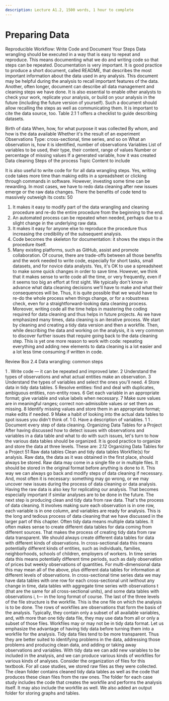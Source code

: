 ```yaml
---
description: Lecture A1.2, 1500 words, 1 hour to complete
---
```


# Preparing Data







Reproducible Workflow: Write Code and Document Your Steps Data wrangling should be executed in a way that is easy to repeat and reproduce. This means documenting what we do and writing code so that steps can be repeated. Documentation is very important. It is good practice to produce a short document, called README, that describes the most important information about the data used in any analysis. This document may be helpful during the analysis to recall important features of the data. Another, often longer, document can describe all data management and cleaning steps we have done. It is also essential to enable other analysts to check your work, replicate your analysis, or build on your analysis in the future (including the future version of yourself). Such a document should allow recalling the steps as well as communicating them. It is important to cite the data source, too. Table 2.1 1 offers a checklist to guide describing datasets.

Birth of data When, how, for what purpose it was collected By whom, and how is the data available Whether it's the result of an experiment Observations Type: cross-sectional, time series, and so on What an observation is, how it is identified, number of observations Variables List of variables to be used, their type, their content, range of values Number or percentage of missing values If a generated variable, how it was created Data cleaning Steps of the process Topic Content to include

It is also useful to write code for for all data wrangling steps. Yes, writing code takes more time than making edits in a spreadsheet or clicking through commands in software. However, investing some time can be rewarding. In most cases, we have to redo data cleaning after new issues emerge or the raw data changes. There the benefits of code tend to massively outweigh its costs: 50

1. It makes it easy to modify part of the data wrangling and cleaning procedure and re-do the entire procedure from the beginning to the end.
2. An automated process can be repeated when needed, perhaps due to a slight change in the underlying raw data.
3. It makes it easy for anyone else to reproduce the procedure thus increasing the credibility of the subsequent analysis.
4. Code becomes the skeleton for documentation: it shows the steps in the procedure itself.
5. Many existing platforms, such as GitHub, assist and promote collaboration. Of course, there are trade-offs between all those benefits and the work needed to write code, especially for short tasks, small datasets, and for novice data analysts. Yes, it's OK to use a spreadsheet to make some quick changes in order to save time. However, we think that it makes sense to write code all the time, or very frequently, even if it seems too big an effort at first sight. We typically don't know in advance what data cleaning decisions we'll have to make and what their consequences will be. Thus, it is quite possible that we would have to re-do the whole process when things change, or for a robustness check, even for a straightforward-looking data cleaning process. Moreover, writing code all the time helps in mastering the coding required for data cleaning and thus helps in future projects. As we have emphasized many times, data cleaning is an iterative process. We start by cleaning and creating a tidy data version and then a workfile. Then, while describing the data and working on the analysis, it is very common to discover further issues that require going back to the data cleaning step. This is yet one more reason to work with code: repeating everything and adding new elements to data cleaning is a lot easier and a lot less time consuming if written in code.

Review Box 2.4 Data wrangling: common steps

1 . Write code — it can be repeated and improved later. 2 Understand the types of observations and what actual entities make an observation. 3 Understand the types of variables and select the ones you'll need. 4 Store data in tidy data tables. 5 Resolve entities: find and deal with duplicates, ambiguous entities, non-entity rows. 6 Get each variable in an appropriate format; give variable and value labels when necessary. 7 Make sure values are in meaningful ranges; correct non-admissible values or set them as missing. 8 Identify missing values and store them in an appropriate format; make edits if needed. 9 Make a habit of looking into the actual data tables to spot issues you didn't think of. 1 0. Have a description of variables. 1 1 . Document every step of data cleaning. Organizing Data Tables for a Project After having discussed how to detect issues with observations and variables in a data table and what to do with such issues, let's turn to how the various data tables should be organized. It is good practice to organize and store the data at three levels. These are: 2.12 Organizing Data Tables for a Project 51 Raw data tables Clean and tidy data tables Workfile(s) for analysis. Raw data, the data as it was obtained in the first place, should always be stored. Raw data may come in a single file or in multiple files. It should be stored in the original format before anything is done to it. This way we can always go back and modify steps of data cleaning if necessary. And, most often it is necessary: something may go wrong, or we may uncover new issues during the process of data cleaning or data analysis. Having the raw data is also key for replicating our analysis. That becomes especially important if similar analyses are to be done in the future. The next step is producing clean and tidy data from raw data. That's the process of data cleaning. It involves making sure each observation is in one row, each variable is in one column, and variables are ready for analysis. This is the long and tedious process of data cleaning that we have discussed in the larger part of this chapter. Often tidy data means multiple data tables. It often makes sense to create different data tables for data coming from different sources. That makes the process of creating tidy data from raw data transparent. We should always create different data tables for data with different kinds of observations. In cross-sectional data this means potentially different kinds of entities, such as individuals, families, neighborhoods, schools of children, employers of workers. In time series data this means potentially different time periods, such as daily observation of prices but weekly observations of quantities. For multi-dimensional data this may mean all of the above, plus different data tables for information at different levels of observations. In cross-sectional time series data we may have data tables with one row for each cross-sectional unit iwithout any change in time, data tables with aggregate time series with observations t (that are the same for all cross-sectional units), and some data tables with observations i, t— in the long format of course. The last of the three levels of the file structure is the workfile. This is the one file on which the analysis is to be done. The rows of workfiles are observations that form the basis of the analysis. Typically, they contain only a subset of all available variables, and, with more than one tidy data file, they may use data from all or only a subset of those files. Workfiles may or may not be in tidy data format. Let us emphasize the advantage of having tidy data before turning them into a workfile for the analysis. Tidy data files tend to be more transparent. Thus they are better suited to identifying problems in the data, addressing those problems and producing clean data, and adding or taking away observations and variables. With tidy data we can add new variables to be included in the analysis, and we can produce various kinds of workfiles for various kinds of analyses. Consider the organization of files for this textbook. For all case studies, we stored raw files as they were collected. The clean folder contains cleaned tidy data tables as well as the code that produces these clean files from the raw ones. The folder for each case study includes the code that creates the workfile and performs the analysis itself. It may also include the workfile as well. We also added an output folder for storing graphs and tables.
